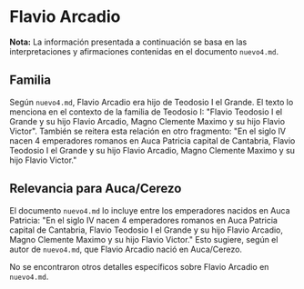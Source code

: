 # Flavio Arcadio

**Nota:** La información presentada a continuación se basa en las interpretaciones y afirmaciones contenidas en el documento `nuevo4.md`.

## Familia

Según `nuevo4.md`, Flavio Arcadio era hijo de Teodosio I el Grande. El texto lo menciona en el contexto de la familia de Teodosio I: "Flavio Teodosio I el Grande y su hijo Flavio Arcadio, Magno Clemente Maximo y su hijo Flavio Victor". También se reitera esta relación en otro fragmento: "En el siglo IV nacen 4 emperadores romanos en Auca Patricia capital de Cantabria, Flavio Teodosio I el Grande y su hijo Flavio Arcadio, Magno Clemente Maximo y su hijo Flavio Victor."

## Relevancia para Auca/Cerezo

El documento `nuevo4.md` lo incluye entre los emperadores nacidos en Auca Patricia: "En el siglo IV nacen 4 emperadores romanos en Auca Patricia capital de Cantabria, Flavio Teodosio I el Grande y su hijo Flavio Arcadio, Magno Clemente Maximo y su hijo Flavio Victor." Esto sugiere, según el autor de `nuevo4.md`, que Flavio Arcadio nació en Auca/Cerezo.

No se encontraron otros detalles específicos sobre Flavio Arcadio en `nuevo4.md`.
